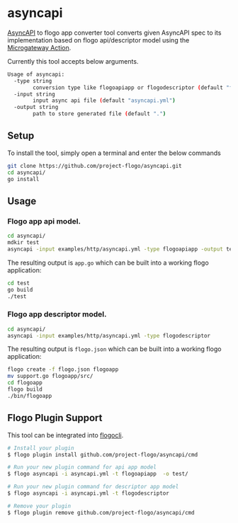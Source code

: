 # asyncapi
[AsyncAPI](https://github.com/asyncapi/asyncapi) to flogo app converter tool converts given AsyncAPI spec to its implementation based on flogo api/descriptor model using the [Microgateway Action](https://github.com/project-flogo/microgateway).

Currently this tool accepts below arguments.
```sh
Usage of asyncapi:
  -type string
        conversion type like flogoapiapp or flogodescriptor (default "flogoapiapp")
  -input string
        input async api file (default "asyncapi.yml")
  -output string
        path to store generated file (default ".")
```

## Setup
To install the tool, simply open a terminal and enter the below commands
```sh
git clone https://github.com/project-flogo/asyncapi.git
cd asyncapi/
go install
```

## Usage
### Flogo app api model.
```sh
cd asyncapi/
mdkir test
asyncapi -input examples/http/asyncapi.yml -type flogoapiapp -output test/
```
The resulting output is `app.go` which can be built into a working flogo application:
```sh
cd test
go build
./test
```

### Flogo app descriptor model.
```sh
cd asyncapi/
asyncapi -input examples/http/asyncapi.yml -type flogodescriptor
```
The resulting output is `flogo.json` which can be built into a working flogo application:
```sh
flogo create -f flogo.json flogoapp
mv support.go flogoapp/src/
cd flogoapp
flogo build
./bin/flogoapp
```

## Flogo Plugin Support
This tool can be integrated into [flogocli](https://github.com/project-flogo/cli).
```sh
# Install your plugin
$ flogo plugin install github.com/project-flogo/asyncapi/cmd

# Run your new plugin command for api app model
$ flogo asyncapi -i asyncapi.yml -t flogoapiapp  -o test/

# Run your new plugin command for descriptor app model
$ flogo asyncapi -i asyncapi.yml -t flogodescriptor

# Remove your plugin
$ flogo plugin remove github.com/project-flogo/asyncapi/cmd
```
